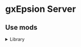 # gxEpsion Server

## Use mods
<!-- | mod_name | _v._ | [GitHub]() | [Modrinth]() | -->
<details>
<summary>Library</summary>

| Mod name                      | Version          | Source                                                                       | Download                                                                                          |
| :---------------------------- | :--------------: | :--------------------------------------------------------------------------: | :-----------------------------------------------------------------------------------------------: |
| BCLib                         | _v.3.0.14_       | [GitHub](https://github.com/quiqueck/BCLib/)                                 | [Modrinth](https://modrinth.com/mod/bclib/version/3.0.14)                                         |
| Bookshelf                     | _v.20.2.13_      | [GitHub](https://github.com/Darkhax-Minecraft/Bookshelf)                     | [Modrinth](https://modrinth.com/mod/bookshelf-lib/version/CBnLZwRS)                               |
| Cloth Config API              | _v.11.1.118_     | [GitHub](https://github.com/shedaniel/cloth-config)                          | [Modrinth](https://modrinth.com/mod/cloth-config/version/11.1.118+fabric)                         |
| Fabric API                    | _v.0.92.2_       | [GitHub](https://github.com/FabricMC/fabric)                                 | [Modrinth](https://modrinth.com/mod/fabric-api/version/0.92.2+1.20.1)                             |
| Fabric Language Kotlin        | _v.2.0.20_       | [GitHub](https://github.com/FabricMC/fabric-language-kotlin/)                | [Modrinth](https://modrinth.com/mod/fabric-language-kotlin/version/1.12.1+kotlin.2.0.20)          |
| SuperMartijn642's Config Lib  | _v.1.1.8a_       | [GitHub](https://github.com/SuperMartijn642/SuperMartijn642sConfigLib)       | [Modrinth](https://modrinth.com/mod/supermartijn642s-config-lib/version/1.1.8a-fabric-mc1.20.1)   |
| SuperMartijn642's Core Lib    | _v.1.1.17a_      | [GitHub](https://github.com/SuperMartijn642/SuperMartijn642sCoreLib)         | [Modrinth](https://modrinth.com/mod/supermartijn642s-core-lib/version/1.1.17a-fabric-mc1.20.1)    |
| Architectury API              | _v.9.2.14_       | [GitHub](https://github.com/architectury/architectury-api)                   | [Modrinth](https://modrinth.com/mod/architectury-api/version/9.2.14+fabric)                       |
| Trinkets                      | _v.3.7.2_        | [GitHub](https://github.com/emilyploszaj/trinkets)                           | [Modrinth](https://modrinth.com/mod/trinkets/version/3.7.2)                                       |
| Patchouli                     | _v.84_           | [GitHub](https://github.com/VazkiiMods/Patchouli/)                           | [Modrinth](https://modrinth.com/mod/patchouli/version/1.20.1-84-fabric)                           |

</details>